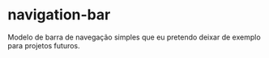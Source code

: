# navigation-bar
Modelo de barra de navegação simples que eu pretendo deixar de exemplo para projetos futuros.
